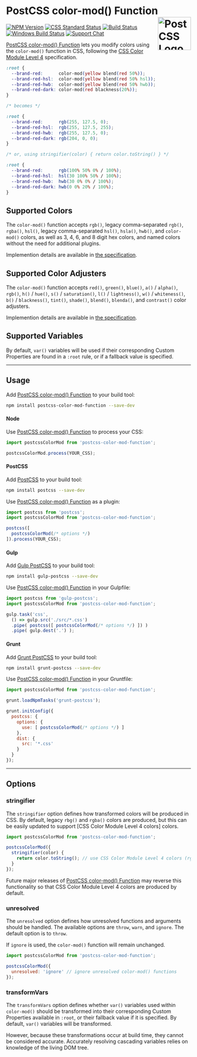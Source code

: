 # PostCSS color-mod() Function [<img src="https://postcss.github.io/postcss/logo.svg" alt="PostCSS Logo" width="90" height="90" align="right">][postcss]

[![NPM Version][npm-img]][npm-url]
[![CSS Standard Status][css-img]][css-url]
[![Build Status][cli-img]][cli-url]
[![Windows Build Status][win-img]][win-url]
[![Support Chat][git-img]][git-url]

[PostCSS color-mod() Function] lets you modify colors using the `color-mod()`
function in CSS, following the [CSS Color Module Level 4] specification.

```css
:root {
  --brand-red:      color-mod(yellow blend(red 50%));
  --brand-red-hsl:  color-mod(yellow blend(red 50% hsl));
  --brand-red-hwb:  color-mod(yellow blend(red 50% hwb));
  --brand-red-dark: color-mod(red blackness(20%));
}

/* becomes */

:root {
  --brand-red:      rgb(255, 127.5, 0);
  --brand-red-hsl:  rgb(255, 127.5, 255);
  --brand-red-hwb:  rgb(255, 127.5, 0);
  --brand-red-dark: rgb(204, 0, 0);
}

/* or, using stringifier(color) { return color.toString() } */

:root {
  --brand-red:      rgb(100% 50% 0% / 100%);
  --brand-red-hsl:  hsl(30 100% 50% / 100%);
  --brand-red-hwb:  hwb(30 0% 0% / 100%);
  --brand-red-dark: hwb(0 0% 20% / 100%);
}
```

## Supported Colors

The `color-mod()` function accepts `rgb()`, legacy comma-separated `rgb()`,
`rgba()`, `hsl()`, legacy comma-separated `hsl()`, `hsla()`, `hwb()`, and
`color-mod()` colors, as well as 3, 4, 6, and 8 digit hex colors, and named
colors without the need for additional plugins.

Implemention details are available in
[the specification](https://drafts.csswg.org/css-color/#funcdef-color-mod).

## Supported Color Adjusters

The `color-mod()` function accepts `red()`, `green()`, `blue()`, `a()` /
`alpha()`, `rgb()`, `h()` / `hue()`, `s()` / `saturation()`, `l()` /
`lightness()`, `w()` / `whiteness()`, `b()` / `blackness()`, `tint()`,
`shade()`, `blend()`, `blenda()`, and `contrast()` color adjusters.

Implemention details are available in
[the specification](https://drafts.csswg.org/css-color/#typedef-color-adjuster).

## Supported Variables

By default, `var()` variables will be used if their corresponding Custom
Properties are found in a `:root` rule, or if a fallback value is specified.

---

## Usage

Add [PostCSS color-mod() Function] to your build tool:

```bash
npm install postcss-color-mod-function --save-dev
```

#### Node

Use [PostCSS color-mod() Function] to process your CSS:

```js
import postcssColorMod from 'postcss-color-mod-function';

postcssColorMod.process(YOUR_CSS);
```

#### PostCSS

Add [PostCSS] to your build tool:

```bash
npm install postcss --save-dev
```

Use [PostCSS color-mod() Function] as a plugin:

```js
import postcss from 'postcss';
import postcssColorMod from 'postcss-color-mod-function';

postcss([
  postcssColorMod(/* options */)
]).process(YOUR_CSS);
```

#### Gulp

Add [Gulp PostCSS] to your build tool:

```bash
npm install gulp-postcss --save-dev
```

Use [PostCSS color-mod() Function] in your Gulpfile:

```js
import postcss from 'gulp-postcss';
import postcssColorMod from 'postcss-color-mod-function';

gulp.task('css',
  () => gulp.src('./src/*.css')
  .pipe( postcss([ postcssColorMod(/* options */) ]) )
  .pipe( gulp.dest('.') );
```

#### Grunt

Add [Grunt PostCSS] to your build tool:

```bash
npm install grunt-postcss --save-dev
```

Use [PostCSS color-mod() Function] in your Gruntfile:

```js
import postcssColorMod from 'postcss-color-mod-function';

grunt.loadNpmTasks('grunt-postcss');

grunt.initConfig({
  postcss: {
    options: {
      use: [ postcssColorMod(/* options */) ]
    },
    dist: {
      src: '*.css'
    }
  }
});
```

---

## Options

### stringifier

The `stringifier` option defines how transformed colors will be produced in CSS.
By default, legacy `rbg()` and `rgba()` colors are produced, but this can be
easily updated to support [CSS Color Module Level 4 colors] colors.

```js
import postcssColorMod from 'postcss-color-mod-function';

postcssColorMod({
  stringifier(color) {
    return color.toString(); // use CSS Color Module Level 4 colors (rgb, hsl, hwb)
  }
});
```

Future major releases of [PostCSS color-mod() Function] may reverse this
functionality so that CSS Color Module Level 4 colors are produced by default.

### unresolved

The `unresolved` option defines how unresolved functions and arguments should
be handled. The available options are `throw`, `warn`, and `ignore`. The
default option is to `throw`.

If `ignore` is used, the `color-mod()` function will remain unchanged.

```js
import postcssColorMod from 'postcss-color-mod-function';

postcssColorMod({
  unresolved: 'ignore' // ignore unresolved color-mod() functions
});
```

### transformVars

The `transformVars` option defines whether `var()` variables used within
`color-mod()` should be transformed into their corresponding Custom Properties
available in `:root`, or their fallback value if it is specified. By default,
`var()` variables will be transformed.

However, because these transformations occur at build time, they cannot be
considered accurate. Accurately resolving cascading variables relies on
knowledge of the living DOM tree.

[cli-img]: https://img.shields.io/travis/jonathantneal/postcss-color-mod-function.svg
[cli-url]: https://travis-ci.org/jonathantneal/postcss-color-mod-function
[css-img]: https://jonathantneal.github.io/cssdb/badge/color-mod-function.svg
[css-url]: https://jonathantneal.github.io/css-db/#css-variables
[git-img]: https://img.shields.io/badge/support-chat-blue.svg
[git-url]: https://gitter.im/postcss/postcss
[npm-img]: https://img.shields.io/npm/v/postcss-color-mod-function.svg
[npm-url]: https://www.npmjs.com/package/postcss-color-mod-function
[win-img]: https://img.shields.io/appveyor/ci/jonathantneal/postcss-color-mod-function.svg
[win-url]: https://ci.appveyor.com/project/jonathantneal/postcss-color-mod-function

[CSS Color Module Level 4]: https://www.w3.org/TR/css-color-4/#funcdef-color-mod
[Gulp PostCSS]: https://github.com/postcss/gulp-postcss
[Grunt PostCSS]: https://github.com/nDmitry/grunt-postcss
[PostCSS]: https://github.com/postcss/postcss
[PostCSS color-mod() Function]: https://github.com/jonathantneal/postcss-color-mod-function
